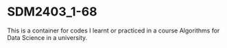 # SDM2403_1-68
This is a container for codes I learnt or practiced in a course Algorithms for Data Science in a university.

